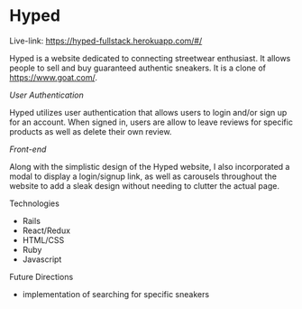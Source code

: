 # Hyped

Live-link: https://hyped-fullstack.herokuapp.com/#/

Hyped is a website dedicated to connecting streetwear enthusiast. It allows people to sell and buy guaranteed authentic sneakers. It is a clone of https://www.goat.com/. 

*User Authentication*

Hyped utilizes user authentication that allows users to login and/or sign up for an account. When signed in, users are allow to leave reviews for specific products as well as delete their own review. 

*Front-end*

Along with the simplistic design of the Hyped website, I also incorporated a modal to display a login/signup link, as well as carousels throughout the website to add a sleak design without needing to clutter the actual page.

Technologies

 * Rails
 * React/Redux
 * HTML/CSS
 * Ruby
 * Javascript


Future Directions
 * implementation of searching for specific sneakers
